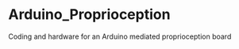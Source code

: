 Arduino_Proprioception
======================

Coding and hardware for an Arduino mediated proprioception board

